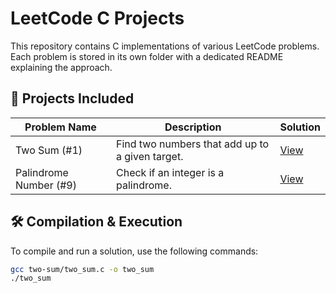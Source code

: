# LeetCode C Projects

This repository contains C implementations of various LeetCode problems.  
Each problem is stored in its own folder with a dedicated README explaining the approach.

## 📂 Projects Included

| Problem Name | Description | Solution |
|-------------|-------------|------------|
| Two Sum (#1) | Find two numbers that add up to a given target. | [View](two-sum/) |
| Palindrome Number (#9) | Check if an integer is a palindrome. | [View](palindrome-number/) |

## 🛠 Compilation & Execution

To compile and run a solution, use the following commands:

```bash
gcc two-sum/two_sum.c -o two_sum
./two_sum
